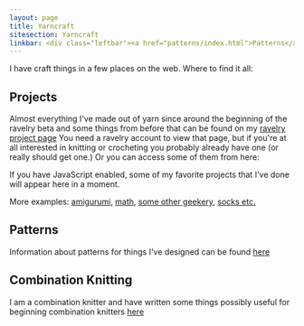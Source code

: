 ```yaml
---
layout: page
title: Yarncraft
sitesection: Yarncraft
linkbar: <div class="leftbar"><a href="patterns/index.html">Patterns</a> | <a href="combination.html">Combination Knitting</a></div>
---
```

I have craft things in a few places on the web.  Where to find it all:

## Projects

Almost everything I've made out of yarn since around the beginning of
the ravelry beta and some things from before that can be found on my
[ravelry project page](http://ravelry.com/projects/cayenne)
You need a ravelry account to view that page, but if you're at all
interested in knitting or crocheting you probably already have one (or
really should get one.)  Or you can access some of them from here:

<div data-filter='{"happiness":[4]}'>If you have JavaScript
enabled, some of my favorite projects that I've done will appear here in
a moment.</div>

More examples:
[amigurumi](showcase.html?permalink=yellow-pigs+amigurumi-octopus+amigurumi-jellyfish),
[math](showcase.html?permalink=sierpinski-shawl+siefert-surfaces-2+siefert-surfaces+sarah-maries-knitted-mobius-band+mobius-stitch-2+hyperbolic-scrunchie+binary-cable-hat-2),
[some other geekery](showcase.html?permalink=magnetic-katamari+dna-scarf+laptop-cozy+jills-dice-bag+dna-headband+bicolor-iphone-cases),
[socks etc.](showcase.html?permalink=upstream-master-pattern-4+upstream-master-pattern-3+upstream-master-pattern-2+upstream-master-pattern+universal-toe-up-sock-formula+twinkletoes+twinkletoes-3+twinkletoes-2+the-detonator+master-coriolis-2+sliding-bars+sky-master-pattern+sky-master-pattern-2+riverbed-master-pattern-2+riverbed-master-pattern+monkey+jaywalker+the-firestarter+falling-leaves+diamond-waffle-socks+bff-socks+entrelac-socks+unzen-socks+utilitarian-slippers+new-pathways-microsock-collection+spiral-jillyarn-socks+smeared-stripes-socks+deborahs-socks+soft-braid+dancing-toes+socks-from-fluff)

## Patterns

Information about patterns for things I've designed can be found
[here](patterns/index.html)

## Combination Knitting

I am a combination knitter and have written some things possibly useful
for beginning combination knitters [here](combination.html)
